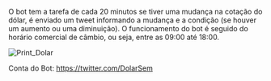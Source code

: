 O bot tem a tarefa de cada 20 minutos se tiver uma mudança na cotação do dólar, é enviado um tweet informando a mudança e a condição (se houver um aumento ou uma diminuição). O funcionamento do bot é seguido do horário comercial de câmbio, ou seja, entre as 09:00 até 18:00.

 <img src="https://prnt.sc/1qgv3d4" alt="Print_Dolar">

Conta do Bot: https://twitter.com/DolarSem
